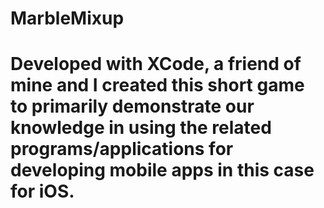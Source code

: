 # MarbleMixup

# Developed with XCode, a friend of mine and I created this short game to primarily demonstrate our knowledge in using the related programs/applications for developing mobile apps in this case for iOS.
